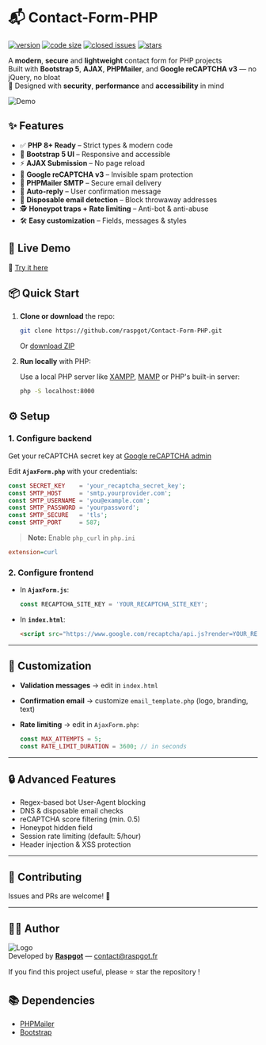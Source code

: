 # 📬 Contact-Form-PHP

[![version](https://img.shields.io/badge/version-1.7.3-blue.svg)](https://github.com/raspgot/Contact-Form-PHP)
[![code size](https://img.shields.io/github/languages/code-size/raspgot/Contact-Form-PHP)](https://github.com/raspgot/Contact-Form-PHP)
[![closed issues](https://img.shields.io/github/issues-closed-raw/raspgot/Contact-Form-PHP)](https://github.com/raspgot/Contact-Form-PHP/issues?q=is%3Aissue+is%3Aclosed)
[![stars](https://img.shields.io/github/stars/raspgot/Contact-Form-PHP?style=social)](https://github.com/raspgot/Contact-Form-PHP/stargazers)

A **modern**, **secure** and **lightweight** contact form for PHP projects    
Built with **Bootstrap 5**, **AJAX**, **PHPMailer**, and **Google reCAPTCHA v3** — no jQuery, no bloat    
🔐 Designed with **security**, **performance** and **accessibility** in mind

![Demo](https://github.raspgot.fr/contact-form-raspgot.gif)

## ✨ Features

-   ✅ **PHP 8+ Ready** – Strict types & modern code
-   🎨 **Bootstrap 5 UI** – Responsive and accessible
-   ⚡ **AJAX Submission** – No page reload
-   🤖 **Google reCAPTCHA v3** – Invisible spam protection
-   📧 **PHPMailer SMTP** – Secure email delivery
-   🔁 **Auto-reply** – User confirmation message
-   🚫 **Disposable email detection** – Block throwaway addresses
-   🕵️ **Honeypot traps + Rate limiting** – Anti-bot & anti-abuse
-   🛠️ **Easy customization** – Fields, messages & styles

## 🚀 Live Demo

🔗 [Try it here](https://github.raspgot.fr)

## 📦 Quick Start

1. **Clone or download** the repo:

    ```bash
    git clone https://github.com/raspgot/Contact-Form-PHP.git
    ```

    Or [download ZIP](https://github.com/raspgot/Contact-Form-PHP/archive/master.zip)

2. **Run locally** with PHP:

    Use a local PHP server like [XAMPP](https://www.apachefriends.org), [MAMP](https://www.mamp.info) or PHP's built-in server:

    ```bash
    php -S localhost:8000
    ```

## ⚙️ Setup

### 1. Configure backend

Get your reCAPTCHA secret key at [Google reCAPTCHA admin](https://www.google.com/recaptcha/admin)

Edit **`AjaxForm.php`** with your credentials:

```php
const SECRET_KEY    = 'your_recaptcha_secret_key';
const SMTP_HOST     = 'smtp.yourprovider.com';
const SMTP_USERNAME = 'you@example.com';
const SMTP_PASSWORD = 'yourpassword';
const SMTP_SECURE   = 'tls';
const SMTP_PORT     = 587;
```

> **Note:** Enable `php_curl` in `php.ini`

```ini
extension=curl
```

### 2. Configure frontend

-   In **`AjaxForm.js`**:

    ```js
    const RECAPTCHA_SITE_KEY = 'YOUR_RECAPTCHA_SITE_KEY';
    ```

-   In **`index.html`**:

    ```html
    <script src="https://www.google.com/recaptcha/api.js?render=YOUR_RECAPTCHA_SITE_KEY"></script>
    ```

---

## 🔧 Customization

-   **Validation messages** → edit in `index.html`
-   **Confirmation email** → customize `email_template.php` (logo, branding, text)
-   **Rate limiting** → edit in `AjaxForm.php`:

    ```php
    const MAX_ATTEMPTS = 5;
    const RATE_LIMIT_DURATION = 3600; // in seconds
    ```

---

## 🔒 Advanced Features

-   Regex-based bot User-Agent blocking
-   DNS & disposable email checks
-   reCAPTCHA score filtering (min. 0.5)
-   Honeypot hidden field
-   Session rate limiting (default: 5/hour)
-   Header injection & XSS protection

---

## 🤝 Contributing

Issues and PRs are welcome! 🚀

---

## 👨‍💻 Author

![Logo](https://github.raspgot.fr/raspgot-blue.png)    
Developed by [**Raspgot**](https://raspgot.fr) — [contact@raspgot.fr](mailto:contact@raspgot.fr)

If you find this project useful, please ⭐ star the repository !

## 📚 Dependencies

-   [PHPMailer](https://github.com/PHPMailer/PHPMailer)
-   [Bootstrap](https://github.com/twbs/bootstrap)
